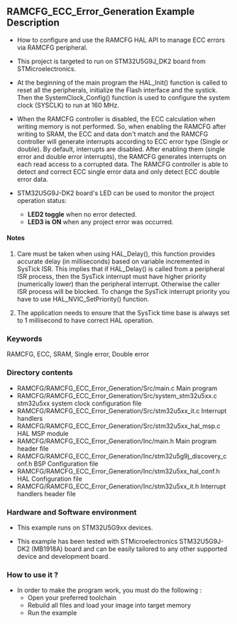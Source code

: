 ## <b>RAMCFG_ECC_Error_Generation Example Description</b>

-   How to configure and use the RAMCFG HAL API to manage ECC errors via RAMCFG peripheral.

-   This project is targeted to run on STM32U5G9J_DK2 board from STMicroelectronics.

-   At the beginning of the main program the HAL_Init() function is called to reset
all the peripherals, initialize the Flash interface and the systick.
Then the SystemClock_Config() function is used to configure the system clock (SYSCLK) to run at 160 MHz.

-   When the RAMCFG controller is disabled, the ECC calculation when writing memory is not performed. So, when enabling
the RAMCFG after writing to SRAM, the ECC and data don't match and the RAMCFG controller will generate interrupts
according to ECC error type (Single or double).
By default, interrupts are disabled. After enabling them (single error and double error interrupts), the
RAMCFG generates interrupts on each read access to a corrupted data.
The RAMCFG controller is able to detect and correct ECC single error data and only detect ECC double error data.

-   STM32U5G9J-DK2 board's LED can be used to monitor the project operation status:
    - **LED2 toggle** when no error detected.
    - **LED3 is ON** when any project error was occurred.

#### <b>Notes</b>

 1. Care must be taken when using HAL_Delay(), this function provides accurate delay (in milliseconds)
    based on variable incremented in SysTick ISR. This implies that if HAL_Delay() is called from
    a peripheral ISR process, then the SysTick interrupt must have higher priority (numerically lower)
    than the peripheral interrupt. Otherwise the caller ISR process will be blocked.
    To change the SysTick interrupt priority you have to use HAL_NVIC_SetPriority() function.

 2. The application needs to ensure that the SysTick time base is always set to 1 millisecond
    to have correct HAL operation.

### <b>Keywords</b>

RAMCFG, ECC, SRAM, Single error, Double error

### <b>Directory contents</b>

-   RAMCFG/RAMCFG_ECC_Error_Generation/Src/main.c                       Main program
-   RAMCFG/RAMCFG_ECC_Error_Generation/Src/system_stm32u5xx.c           stm32u5xx system clock configuration file
-   RAMCFG/RAMCFG_ECC_Error_Generation/Src/stm32u5xx_it.c               Interrupt handlers
-   RAMCFG/RAMCFG_ECC_Error_Generation/Src/stm32u5xx_hal_msp.c          HAL MSP module
-   RAMCFG/RAMCFG_ECC_Error_Generation/Inc/main.h                       Main program header file
-   RAMCFG/RAMCFG_ECC_Error_Generation/Inc/stm32u5g9j_discovery_conf.h  BSP Configuration file
-   RAMCFG/RAMCFG_ECC_Error_Generation/Inc/stm32u5xx_hal_conf.h         HAL Configuration file
-   RAMCFG/RAMCFG_ECC_Error_Generation/Inc/stm32u5xx_it.h               Interrupt handlers header file

### <b>Hardware and Software environment</b>

-   This example runs on STM32U5G9xx devices.

-   This example has been tested with STMicroelectronics STM32U5G9J-DK2 (MB1918A)
    board and can be easily tailored to any other supported device
    and development board.

### <b>How to use it ?</b>

-   In order to make the program work, you must do the following :
    -   Open your preferred toolchain
    -   Rebuild all files and load your image into target memory
    -   Run the example

